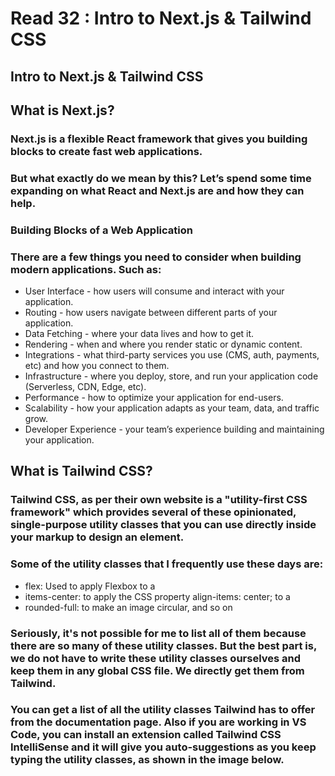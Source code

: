 # Read 32 : Intro to Next.js & Tailwind CSS
## Intro to Next.js & Tailwind CSS
## What is Next.js?
### Next.js is a flexible React framework that gives you building blocks to create fast web applications.

### But what exactly do we mean by this? Let’s spend some time expanding on what React and Next.js are and how they can help.

### Building Blocks of a Web Application
### There are a few things you need to consider when building modern applications. Such as:

* User Interface - how users will consume and interact with your application.
* Routing - how users navigate between different parts of your application.
* Data Fetching - where your data lives and how to get it.
* Rendering - when and where you render static or dynamic content.
* Integrations - what third-party services you use (CMS, auth, payments, etc) and how you connect to them.
* Infrastructure - where you deploy, store, and run your application code (Serverless, CDN, Edge, etc).
* Performance - how to optimize your application for end-users.
* Scalability - how your application adapts as your team, data, and traffic grow.
* Developer Experience - your team’s experience building and maintaining your application.


## What is Tailwind CSS?

### Tailwind CSS, as per their own website is a "utility-first CSS framework" which provides several of these opinionated, single-purpose utility classes that you can use directly inside your markup to design an element.

### Some of the utility classes that I frequently use these days are:

* flex: Used to apply Flexbox to a <div>
* items-center: to apply the CSS property align-items: center; to a <div>
* rounded-full: to make an image circular, and so on
### Seriously, it's not possible for me to list all of them because there are so many of these utility classes. But the best part is, we do not have to write these utility classes ourselves and keep them in any global CSS file. We directly get them from Tailwind.

### You can get a list of all the utility classes Tailwind has to offer from the documentation page. Also if you are working in VS Code, you can install an extension called Tailwind CSS IntelliSense and it will give you auto-suggestions as you keep typing the utility classes, as shown in the image below.



